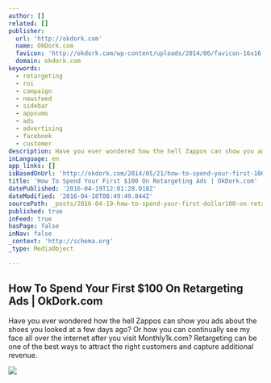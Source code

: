 ```yaml
---
author: []
related: []
publisher:
  url: 'http://okdork.com'
  name: OkDork.com
  favicon: 'http://okdork.com/wp-content/uploads/2014/06/favicon-16x16.png'
  domain: okdork.com
keywords:
  - retargeting
  - roi
  - campaign
  - newsfeed
  - sidebar
  - appsumo
  - ads
  - advertising
  - facebook
  - customer
description: Have you ever wondered how the hell Zappos can show you ads about the shoes you looked at a few days ago? Or how you can continually see my face all over the internet after you visit Monthly1k.com? Retargeting can be one of the best ways to attract the right customers and capture additional revenue.
inLanguage: en
app_links: []
isBasedOnUrl: 'http://okdork.com/2014/05/21/how-to-spend-your-first-100-on-retargeting-ads/'
title: 'How To Spend Your First $100 On Retargeting Ads | OkDork.com'
datePublished: '2016-04-19T12:01:28.018Z'
dateModified: '2016-04-18T08:49:49.844Z'
sourcePath: _posts/2016-04-19-how-to-spend-your-first-dollar100-on-retargeting-ads-or-okdorkcom.md
published: true
inFeed: true
hasPage: false
inNav: false
_context: 'http://schema.org'
_type: MediaObject

---
```

<article style=""><h1>How To Spend Your First $100 On Retargeting Ads | OkDork.com</h1><p>Have you ever wondered how the hell Zappos can show you ads about the shoes you looked at a few days ago? Or how you can continually see my face all over the internet after you visit Monthly1k.com? Retargeting can be one of the best ways to attract the right customers and capture additional revenue.</p><img src="http://okdork.com/wp-content/uploads/2014/05/Content-Advertising.png" /></article>